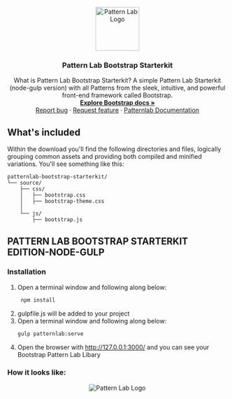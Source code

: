 <p align="center">
  <a href="https://jannisbrandt.de/">
  <img src='http://jannisbrandt.de/jb-logo.png' width="100" alt="Pattern Lab Logo" style="max-width: 100%;" />
  </a>
</p>

<h3 align="center">Pattern Lab Bootstrap Starterkit </h3>

<p align="center">
  What is Pattern Lab Bootstrap Starterkit? A simple Pattern Lab Starterkit (node-gulp version) with all Patterns from the sleek, intuitive, and powerful front-end framework called Bootstrap. 
  <br>
  <a href="https://getbootstrap.com/docs/4.5/"><strong>Explore Bootstrap docs »</strong></a>
  <br>
  <a href="mailto:sayhello@jannisbrandt.de">Report bug</a>
  ·
  <a href="mailto:sayhello@jannisbrandt.de">Request feature</a>
  ·
  <a href="https://patternlab.io/">Patternlab Documentation</a>
  </p>


## What's included

Within the download you'll find the following directories and files, logically grouping common assets and providing both compiled and minified variations. You'll see something like this:

```text
patternlab-bootstrap-starterkit/
└── source/
    ├── css/
    │   ├── bootstrap.css
    │   ├── bootstrap-theme.css
    │ 
    └── js/
        ├── bootstrap.js

```


## PATTERN LAB BOOTSTRAP STARTERKIT EDITION-NODE-GULP

### Installation

1. Open a terminal window and following along below:
   ```bash
    npm install
   ```
2. gulpfile.js will be added to your project
3. Open a terminal window and following along below:
   ```bash
   gulp patternlab:serve    
   ```
4.   Open the browser with http://127.0.0.1:3000/ and you can see your Bootstrap Pattern Lab Libary

### How it looks like:

<p align="center">
  <img src='http://jannisbrandt.de/screenshot-patternlab.png' alt="Pattern Lab Logo" style="max-width: 100%;" />
</p>
